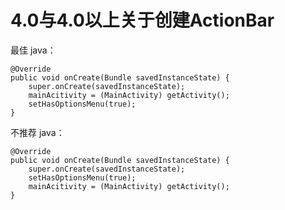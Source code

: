 # 4.0与4.0以上关于创建ActionBar

最佳
java：

    @Override
	public void onCreate(Bundle savedInstanceState) {
		super.onCreate(savedInstanceState);
		mainAcitivity = (MainActivity) getActivity();
		setHasOptionsMenu(true);
	}
	
不推荐
java：

    @Override
	public void onCreate(Bundle savedInstanceState) {
		super.onCreate(savedInstanceState);
		setHasOptionsMenu(true);
		mainAcitivity = (MainActivity) getActivity();
	}
